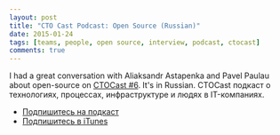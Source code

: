 ```yaml
---
layout: post
title: "CTO Cast Podcast: Open Source (Russian)"
date: 2015-01-24
tags: [teams, people, open source, interview, podcast, ctocast]
comments: true
---
```

I had a great conversation with Aliaksandr Astapenka and Pavel Paulau about open-source on [CTOCast #6](https://soundcloud.com/ctocastcom/6-daniel-doubrovkine). It's in Russian. CTOCast подкаст о технологиях, процессах, инфраструктуре и людях в IT-компаниях.

* <a href="https://feeds.feedburner.com/CTOcast">Подпишитесь на подкаст</a>
* <a href="https://itunes.apple.com/pl/podcast/ctocasts-podcast/id945496997" target="_blank">Подпишитесь в iTunes</a>
